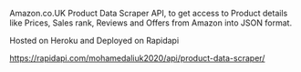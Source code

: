 Amazon.co.UK Product Data Scraper API,
to get access to Product details like Prices, Sales rank, Reviews and Offers from Amazon into JSON format.

Hosted on Heroku and Deployed on Rapidapi

https://rapidapi.com/mohamedaliuk2020/api/product-data-scraper/
